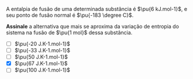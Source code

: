 A entalpia de fusão de uma determinada substância é $\pu{6 kJ.mol-1}$, e seu ponto de fusão normal é $\pu{-183 \degree C}$. 

**Assinale** a alternativa que mais se aproxima da variação de entropia do sistema na fusão de $\pu{1 mol}$ dessa substância.

- [ ] $\pu{-20 J.K-1.mol-1}$
- [ ] $\pu{-33 J.K-1.mol-1}$
- [ ] $\pu{50 J.K-1.mol-1}$
- [x] $\pu{67 J.K-1.mol-1}$
- [ ] $\pu{100 J.K-1.mol-1}$

